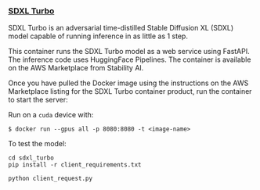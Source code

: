 ### [SDXL Turbo](./sdxl-turbo)
SDXL Turbo is an adversarial time-distilled Stable Diffusion XL (SDXL) model capable of running inference in as little as 1 step.

This container runs the SDXL Turbo model as a web service using FastAPI.  The inference code uses HuggingFace Pipelines. The container is available on the AWS Marketplace from Stability AI.

Once you have pulled the Docker image using the instructions on the AWS Marketplace listing for the SDXL Turbo container product, run the container to start the server:

Run on a `cuda` device with:
```
$ docker run --gpus all -p 8080:8080 -t <image-name>
```

To test the model:
```
cd sdxl_turbo
pip install -r client_requirements.txt

python client_request.py
```